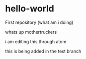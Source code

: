 # hello-world
First repository (what am i doing)

whats up mothertruckers

i am editing this through atom

this is being added in the test branch
